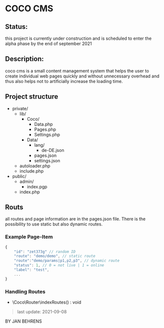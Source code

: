 # COCO CMS
## Status:
this project is currently under construction and is scheduled to enter the alpha phase by the end of september 2021

## Description:
coco cms is a small content management system that helps the user to create individual web pages quickly and without unnecessary overhead and thus also helps not to artificially increase the loading time.

## Project structure
* private/
    * lib/
        * Coco/
            * Data.php
            * Pages.php
            * Settings.php
        * Data/
            * lang/
                * de-DE.json
            * pages.json
            * settings.json
    * autoloader.php
    * include.php 
* public/
    * admin/
        * index.pgp
    * index.php 



## Routs
all routes and page information are in the pages.json file. There is the possibility to use static but also dynamic routes. 

### Example Page-Item

```js
{ 
    "id": "zet373g" // random ID
    "route": "demo/demo", // static route
    "route":"demo/params|p1,p2,p3", // dynamic route
    "status": 1, // 0 = not live | 1 = online
    "label": "test",
    ...
}
```

### Handling Routes
- \Coco\Router\indexRoutes() : void 


> last update: 2021-09-08

BY JAN BEHRENS

